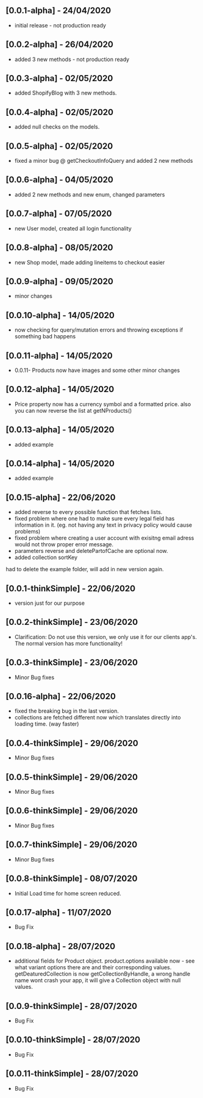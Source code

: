 ## [0.0.1-alpha] - 24/04/2020

* initial release - not production ready

## [0.0.2-alpha] - 26/04/2020

* added 3 new methods - not production ready

## [0.0.3-alpha] - 02/05/2020

* added ShopifyBlog with 3 new methods. 

## [0.0.4-alpha] - 02/05/2020

* added null checks on the models. 

## [0.0.5-alpha] - 02/05/2020

* fixed a minor bug @ getCheckoutInfoQuery and added 2 new methods

## [0.0.6-alpha] - 04/05/2020

* added 2 new methods and new enum, changed parameters

## [0.0.7-alpha] - 07/05/2020

* new User model, created all login functionality

## [0.0.8-alpha] - 08/05/2020

* new Shop model, made adding lineitems to checkout easier

## [0.0.9-alpha] - 09/05/2020

* minor changes

## [0.0.10-alpha] - 14/05/2020

* now checking for query/mutation errors and throwing exceptions if something bad happens

## [0.0.11-alpha] - 14/05/2020

* 0.0.11- Products now have images and some other minor changes

## [0.0.12-alpha] - 14/05/2020

* Price property now has a currency symbol and a formatted price. also you can now reverse the list at getNProducts()

## [0.0.13-alpha] - 14/05/2020

* added example

## [0.0.14-alpha] - 14/05/2020

* added example

## [0.0.15-alpha] - 22/06/2020

* added reverse to every possible function that fetches lists.
* fixed problem where one had to make sure every legal field has information in it. (eg. not having any text in privacy policy would cause problems)
* fixed problem where creating a user account with exisitng email adress would not throw proper error message.
* parameters reverse and deletePartofCache are optional now.
* added collection sortKey

had to delete the example folder, will add in new version again.

## [0.0.1-thinkSimple] - 22/06/2020

* version just for our purpose

## [0.0.2-thinkSimple] - 23/06/2020

* Clarification: Do not use this version, we only use it for our clients app's. The normal version has more functionality!

## [0.0.3-thinkSimple] - 23/06/2020

* Minor Bug fixes

## [0.0.16-alpha] - 22/06/2020

* fixed the breaking bug in the last version.
* collections are fetched different now which translates directly into loading time. (way faster)

## [0.0.4-thinkSimple] - 29/06/2020

* Minor Bug fixes

## [0.0.5-thinkSimple] - 29/06/2020

* Minor Bug fixes

## [0.0.6-thinkSimple] - 29/06/2020

* Minor Bug fixes

## [0.0.7-thinkSimple] - 29/06/2020

* Minor Bug fixes

## [0.0.8-thinkSimple] - 08/07/2020

* Initial Load time for home screen reduced.

## [0.0.17-alpha] - 11/07/2020

* Bug Fix

## [0.0.18-alpha] - 28/07/2020

* additional fields for Product object.
product.options available now - see what variant options there are and their corresponding values.
getDeaturedCollection is now getCollectionByHandle, a wrong handle name wont crash your app, it will give a Collection object with null values.

## [0.0.9-thinkSimple] - 28/07/2020

* Bug Fix

## [0.0.10-thinkSimple] - 28/07/2020

* Bug Fix

## [0.0.11-thinkSimple] - 28/07/2020

* Bug Fix